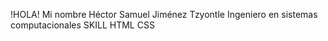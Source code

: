 !HOLA!
Mi nombre Héctor Samuel Jiménez Tzyontle
Ingeniero en sistemas computacionales
SKILL
HTML
CSS
